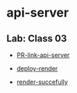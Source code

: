 # api-server

## Lab: Class 03

- [PR-link-api-server](https://github.com/AlaEmadIbrahim/api-server/pull/1)
- [deploy-render](https://api-server-psfx.onrender.com)


- [render-succefully](./render.PNG)
